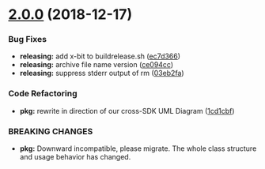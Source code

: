 # [2.0.0](https://github.com/hexonet/perl-sdk/compare/v1.12.0...v2.0.0) (2018-12-17)


### Bug Fixes

* **releasing:** add x-bit to buildrelease.sh ([ec7d366](https://github.com/hexonet/perl-sdk/commit/ec7d366))
* **releasing:** archive file name version ([ce094cc](https://github.com/hexonet/perl-sdk/commit/ce094cc))
* **releasing:** suppress stderr output of rm ([03eb2fa](https://github.com/hexonet/perl-sdk/commit/03eb2fa))


### Code Refactoring

* **pkg:** rewrite in direction of our cross-SDK UML Diagram ([1cd1cbf](https://github.com/hexonet/perl-sdk/commit/1cd1cbf))


### BREAKING CHANGES

* **pkg:** Downward incompatible, please migrate. The whole class structure and usage behavior
has changed.
